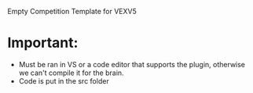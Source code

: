 Empty Competition Template for VEXV5

# Important:
- Must be ran in VS or a code editor that supports the plugin, otherwise we can't compile it for the brain.
- Code is put in the src folder